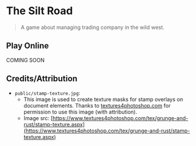 # The Silt Road
> A game about managing trading company in the wild west.

## Play Online
COMING SOON

## Credits/Attribution
- `public/stamp-texture.jpg`:
    - This image is used to create texture masks for stamp overlays on document elements. Thanks to [textures4photoshop.com](https://www.textures4photoshop.com/) for permission to use this image (with attribution).
    - Image src: [https://www.textures4photoshop.com/tex/grunge-and-rust/stamp-texture.aspx](https://www.textures4photoshop.com/tex/grunge-and-rust/stamp-texture.aspx)
